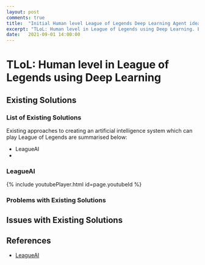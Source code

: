 ```yaml
---
layout: post
comments: true
title:  "Initial Human level League of Legends Deep Learning Agent ideas"
excerpt: "TLoL: Human level in League of Legends using Deep Learning. Existing solutions,initial ideas, problem analysis, data exploration, visualisation, intuition and possible solutions."
date:   2021-09-01 14:00:00
---
```


# TLoL: Human level in League of Legends using Deep Learning

## Existing Solutions

### List of Existing Solutions

Existing approaches to creating an artificial intelligence system which can play
League of Legends are summarised below:
- LeagueAI
- 

### LeagueAI
{% include youtubePlayer.html id=page.youtubeId %}

### Problems with Existing Solutions

## Issues with Existing Solutions

## References

- [LeagueAI](https://github.com/Oleffa/LeagueAI)